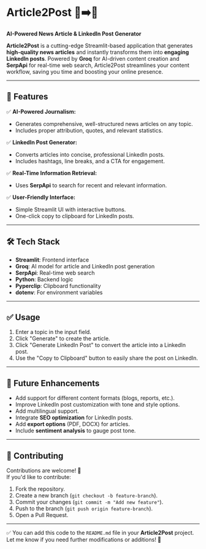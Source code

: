 # Article2Post 📰➡️📱  
**AI-Powered News Article & LinkedIn Post Generator**

**Article2Post** is a cutting-edge Streamlit-based application that generates **high-quality news articles** and instantly transforms them into **engaging LinkedIn posts**. Powered by **Groq** for AI-driven content creation and **SerpApi** for real-time web search, Article2Post streamlines your content workflow, saving you time and boosting your online presence.

---

## 🚀 **Features**

✅ **AI-Powered Journalism:**  
- Generates comprehensive, well-structured news articles on any topic.  
- Includes proper attribution, quotes, and relevant statistics.  

✅ **LinkedIn Post Generator:**  
- Converts articles into concise, professional LinkedIn posts.  
- Includes hashtags, line breaks, and a CTA for engagement.  

✅ **Real-Time Information Retrieval:**  
- Uses **SerpApi** to search for recent and relevant information.  

✅ **User-Friendly Interface:**  
- Simple Streamlit UI with interactive buttons.  
- One-click copy to clipboard for LinkedIn posts.  

---

## 🛠️ **Tech Stack**

- **Streamlit**: Frontend interface  
- **Groq**: AI model for article and LinkedIn post generation  
- **SerpApi**: Real-time web search  
- **Python**: Backend logic  
- **Pyperclip**: Clipboard functionality  
- **dotenv**: For environment variables  

---

## ✅ **Usage**

1. Enter a topic in the input field.  
2. Click "Generate" to create the article.  
3. Click "Generate LinkedIn Post" to convert the article into a LinkedIn post.  
4. Use the "Copy to Clipboard" button to easily share the post on LinkedIn.  

---

## 🚀 **Future Enhancements**
- Add support for different content formats (blogs, reports, etc.).  
- Improve LinkedIn post customization with tone and style options.  
- Add multilingual support.  
- Integrate **SEO optimization** for LinkedIn posts.  
- Add **export options** (PDF, DOCX) for articles.  
- Include **sentiment analysis** to gauge post tone.  

---

## 🤝 **Contributing**
Contributions are welcome! 🎉  
If you'd like to contribute:  
1. Fork the repository.  
2. Create a new branch (`git checkout -b feature-branch`).  
3. Commit your changes (`git commit -m "Add new feature"`).  
4. Push to the branch (`git push origin feature-branch`).  
5. Open a Pull Request.  

---

✅ You can add this code to the `README.md` file in your **Article2Post** project. Let me know if you need further modifications or additions! 🚀

